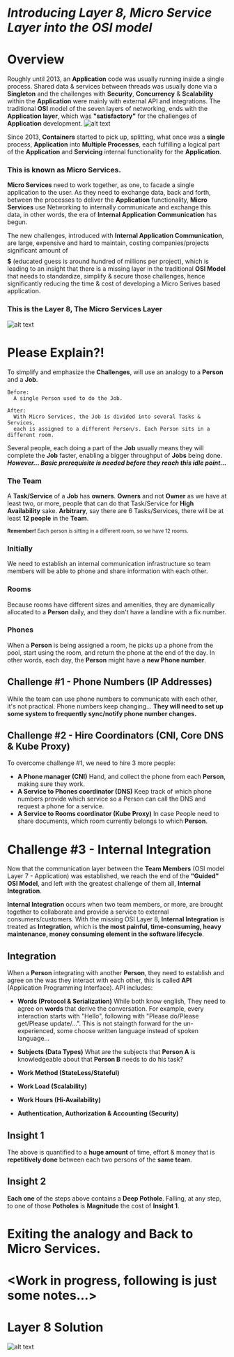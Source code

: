 # ***Introducing Layer 8, Micro Service Layer into the OSI model***

# Overview
Roughly until 2013, an **Application** code was usually running inside a single process. 
Shared data & services between threads was usually done via a **Singleton** and the challenges with 
**Security**, **Concurrency** & **Scalability** within the **Application** 
were mainly with external API and integrations.
The traditional **OSI** model of the seven layers of networking, ends with the **Application layer**, 
which was **"satisfactory"** for the challenges of **Application** development.
![alt text](https://github.com/saichler/layer8/blob/main/osi.png)

Since 2013, **Containers** started to pick up, splitting, what once was a **single** process, **Application** 
into **Multiple Processes**, each fulfilling a logical part of the **Application** and 
**Servicing** internal functionality for the **Application**. 

### This is known as **Micro Services**. 
**Micro Services** need to work together, as one, to facade a single application to the user. 
As they need to exchange data, back and forth, between the processes to deliver the 
**Application** functionality, 
**Micro Services** use Networking to internally communicate and exchange this data, 
in other words, the era of **Internal Application Communication** has begun.

The new challenges, introduced with **Internal Application Communication**,
are large, expensive and hard to maintain, costing companies/projects
significant amount of **$$$$$** (educated guess is around hundred of millions per project), 
which is leading to an insight that there is a missing layer in the traditional **OSI Model**
that needs to standardize, simplify & secure those challenges, 
hence significantly reducing the time & cost of developing a Micro Serives based application.
### This is the Layer 8, The Micro Services Layer
![alt text](https://github.com/saichler/layer8/blob/main/osi8.png)

# Please Explain?!
To simplify and emphasize the **Challenges**, will use an analogy to a **Person** and a **Job**.
 
```
Before: 
  A single Person used to do the Job.
```
```
After:
  With Micro Services, the Job is divided into several Tasks & Services,
  each is assigned to a different Person/s. Each Person sits in a different room.
```
Several people, each doing a part of the **Job** usually means they will complete the **Job** faster, 
enabling a bigger throughput of **Jobs** being done. ***However...
Basic prerequisite is needed before they reach this idle point...***

### The Team
A **Task/Service** of a **Job** has **owners**. 
**Owners** and not **Owner** as we have at least two, or more, people that can do that 
Task/Service for **High Availability** sake. **Arbitrary**, say there are 6 Tasks/Services, 
there will be at least **12 people** in the **Team**.

<sub>**Remember!** Each person is sitting in a different room, so we have 12 rooms.</sub>

### Initially
We need to establish an internal communication infrastructure so team members
will be able to phone and share information with each other.

### Rooms
Because rooms have different sizes and amenities, they are dynamically allocated to
a **Person** daily, and they don't have a landline with a fix number.

### Phones
When a **Person** is being assigned a room, he picks up a phone from the pool, 
start using the room, and return the phone at the end of the day. 
In other words, each day, the **Person** might have a **new Phone number**.

## Challenge #1 - Phone Numbers (IP Addresses)
While the team can use phone numbers to communicate with each other, 
it's not practical. Phone numbers keep changing... **They will need to set up 
some system to frequently sync/notify phone number changes.**

## Challenge #2 - Hire Coordinators (CNI, Core DNS & Kube Proxy)
To overcome challenge #1, we need to hire 3 more people:
- **A Phone manager (CNI)**
  Hand, and collect the phone from each **Person**, making sure they work.
- **A Service to Phones coordinator (DNS)**
  Keep track of which phone numbers provide which service so a Person can call
  the DNS and request a phone for a service.
- **A Service to Rooms coordinator (Kube Proxy)**
  In case People need to share documents, which room currently belongs to which
  **Person**.

# Challenge #3 - Internal Integration
Now that the communication layer between the **Team Members** (OSI model Layer 7 - Application) 
was established, we reach the end of the **"Guided" OSI Model**, and left with the greatest challenge
of them all, **Internal Integration**.

**Internal Integration** occurs when two team members, or more, are brought together to collaborate
and provide a service to external consumers/customers. 
With the missing OSI Layer 8, **Internal Integration** is treated as **Integration**, 
which is **the most painful, time-consuming, heavy maintenance, money consuming element in the software
lifecycle**.

## Integration
When a **Person** integrating with another **Person**, they need to establish and agree on
the was they interact with each other, this is called **API** (Application Programming Interface). 
API includes:
- **Words (Protocol & Serialization)**
While both know english, They need to agree on **words** that derive the conversation. 
For example, every interaction starts with "Hello", following with "Please do/Please get/Please update/...". 
This is not staingth forward for the un-experienced, some choose written
language instead of spoken language...

- **Subjects (Data Types)**
What are the subjects that **Person A** is knowledgeable about that **Person B** needs to do his task?
- **Work Method (StateLess/Stateful)**
- **Work Load (Scalability)**
- **Work Hours (Hi-Availability)**
- **Authentication, Authorization & Accounting (Security)**

## Insight 1
The above is quantified to a **huge amount** of time, effort & money that is **repetitively done** between each two persons of the **same team**.

## Insight 2
**Each one** of the steps above contains a **Deep Pothole**. 
Falling, at any step, to one of those **Potholes** is **Magnitude** the cost of **Insight 1**.

# Exiting the analogy and Back to Micro Services.


# <Work in progress, following is just some notes...>

# Layer 8 Solution

![alt text](https://github.com/saichler/layer8/blob/main/layer8.png)
